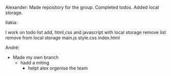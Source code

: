 Alexander:
Made repository for the group. Completed todos. Added local storage.
<!-- ---------------------
!!!!!!!!!!!!!!!!!!!!!!!!!!
------------------------- -->

Ilakia:

I work on todo list add, html,css and javascript with local storage
remove list remove from local storage
main.js
style.css
index.html


André:

- Made my own branch
  - hadd a miting
    - helpt alex orgenise the team
